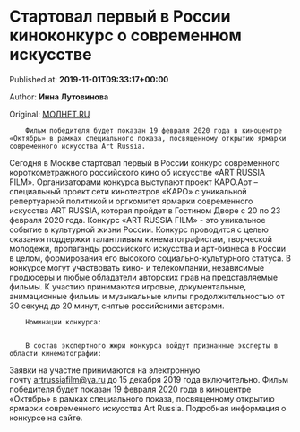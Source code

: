 
# Стартовал первый в России киноконкурс о современном искусстве

Published at: **2019-11-01T09:33:17+00:00**

Author: **Инна Лутовинова**

Original: [МОЛНЕТ.RU](https://www.molnet.ru/mos/ru/culture/o_716930)


        Фильм победителя будет показан 19 февраля 2020 года в киноцентре «Октябрь» в рамках специального показа, посвященному открытию ярмарки современного искусства Art Russia.
      
Сегодня в Москве стартовал первый в России конкурс современного короткометражного российского кино об искусстве «ART RUSSIA FILM».
Организаторами конкурса выступают проект КАРО.Арт – специальный проект сети кинотеатров «КАРО» с уникальной репертуарной политикой и оргкомитет ярмарки современного искусства ART RUSSIA, которая пройдет в Гостином Дворе с 20 по 23 февраля 2020 года.
Конкурс «ART RUSSIA FILM» - это уникальное событие в культурной жизни России. Конкурс проводится с целью оказания поддержки талантливым кинематографистам, творческой молодежи, пропаганды российского искусства и арт-бизнеса в России в целом, формирования его высокого социально-культурного статуса.
В конкурсе могут участвовать кино- и телекомпании, независимые продюсеры и любые обладатели авторских прав на представляемые фильмы.
К участию принимаются игровые, документальные, анимационные фильмы и музыкальные клипы продолжительностью от 30 секунд до 20 минут, снятые российскими авторами.

        Номинации конкурса:
      

        В состав экспертного жюри конкурса войдут признанные эксперты в области кинематографии:
      
Заявки на участие принимаются на электронную почту artrussiafilm@ya.ru до 15 декабря 2019 года включительно.
Фильм победителя будет показан 19 февраля 2020 года в киноцентре «Октябрь» в рамках специального показа, посвященному открытию ярмарки современного искусства Art Russia.
Подробная информация о конкурсе на сайте.
